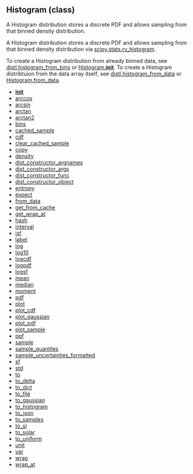 ## Histogram (class)


A Histogram distribution stores a discrete PDF and allows sampling from
that binned density distribution.

A Histogram distribution stores a discrete PDF and allows sampling from that
binned density distribution via [scipy.stats.rv_histogram](https://docs.scipy.org/doc/scipy/reference/generated/scipy.stats.rv_histogram.html).

To create a Histogram distribution from already binned data, see
[distl.histogram_from_bins](distl.histogram_from_bins.md) or [Histogram.__init__](Histogram.__init__.md).  To create a
Histogram distribtuion from the data array itself, see
[distl.histogram_from_data](distl.histogram_from_data.md) or [Histogram.from_data](Histogram.from_data.md).



* [__init__](Histogram.__init__.md)
* [arccos](Histogram.arccos.md)
* [arcsin](Histogram.arcsin.md)
* [arctan](Histogram.arctan.md)
* [arctan2](Histogram.arctan2.md)
* [bins](Histogram.bins.md)
* [cached_sample](Histogram.cached_sample.md)
* [cdf](Histogram.cdf.md)
* [clear_cached_sample](Histogram.clear_cached_sample.md)
* [copy](Histogram.copy.md)
* [density](Histogram.density.md)
* [dist_constructor_argnames](Histogram.dist_constructor_argnames.md)
* [dist_constructor_args](Histogram.dist_constructor_args.md)
* [dist_constructor_func](Histogram.dist_constructor_func.md)
* [dist_constructor_object](Histogram.dist_constructor_object.md)
* [entropy](Histogram.entropy.md)
* [expect](Histogram.expect.md)
* [from_data](Histogram.from_data.md)
* [get_from_cache](Histogram.get_from_cache.md)
* [get_wrap_at](Histogram.get_wrap_at.md)
* [hash](Histogram.hash.md)
* [interval](Histogram.interval.md)
* [isf](Histogram.isf.md)
* [label](Histogram.label.md)
* [log](Histogram.log.md)
* [log10](Histogram.log10.md)
* [logcdf](Histogram.logcdf.md)
* [logpdf](Histogram.logpdf.md)
* [logsf](Histogram.logsf.md)
* [mean](Histogram.mean.md)
* [median](Histogram.median.md)
* [moment](Histogram.moment.md)
* [pdf](Histogram.pdf.md)
* [plot](Histogram.plot.md)
* [plot_cdf](Histogram.plot_cdf.md)
* [plot_gaussian](Histogram.plot_gaussian.md)
* [plot_pdf](Histogram.plot_pdf.md)
* [plot_sample](Histogram.plot_sample.md)
* [ppf](Histogram.ppf.md)
* [sample](Histogram.sample.md)
* [sample_quantiles](Histogram.sample_quantiles.md)
* [sample_uncertainties_formatted](Histogram.sample_uncertainties_formatted.md)
* [sf](Histogram.sf.md)
* [std](Histogram.std.md)
* [to](Histogram.to.md)
* [to_delta](Histogram.to_delta.md)
* [to_dict](Histogram.to_dict.md)
* [to_file](Histogram.to_file.md)
* [to_gaussian](Histogram.to_gaussian.md)
* [to_histogram](Histogram.to_histogram.md)
* [to_json](Histogram.to_json.md)
* [to_samples](Histogram.to_samples.md)
* [to_si](Histogram.to_si.md)
* [to_solar](Histogram.to_solar.md)
* [to_uniform](Histogram.to_uniform.md)
* [unit](Histogram.unit.md)
* [var](Histogram.var.md)
* [wrap](Histogram.wrap.md)
* [wrap_at](Histogram.wrap_at.md)
